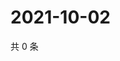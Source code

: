 # 2021-10-02

共 0 条

<!-- BEGIN WEIBO -->
<!-- 最后更新时间 Sat Oct 02 2021 10:25:11 GMT+0800 (China Standard Time) -->

<!-- END WEIBO -->
